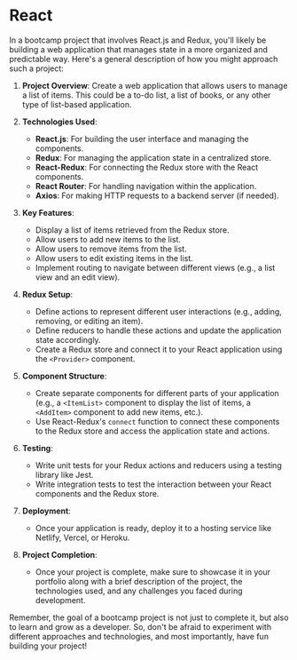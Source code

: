 # React

In a bootcamp project that involves React.js and Redux, you'll likely be building a web application that manages state in a more organized and predictable way. Here's a general description of how you might approach such a project:

1. **Project Overview**: Create a web application that allows users to manage a list of items. This could be a to-do list, a list of books, or any other type of list-based application.

2. **Technologies Used**:
   - **React.js**: For building the user interface and managing the components.
   - **Redux**: For managing the application state in a centralized store.
   - **React-Redux**: For connecting the Redux store with the React components.
   - **React Router**: For handling navigation within the application.
   - **Axios**: For making HTTP requests to a backend server (if needed).

3. **Key Features**:
   - Display a list of items retrieved from the Redux store.
   - Allow users to add new items to the list.
   - Allow users to remove items from the list.
   - Allow users to edit existing items in the list.
   - Implement routing to navigate between different views (e.g., a list view and an edit view).

4. **Redux Setup**:
   - Define actions to represent different user interactions (e.g., adding, removing, or editing an item).
   - Define reducers to handle these actions and update the application state accordingly.
   - Create a Redux store and connect it to your React application using the `<Provider>` component.

5. **Component Structure**:
   - Create separate components for different parts of your application (e.g., a `<ItemList>` component to display the list of items, a `<AddItem>` component to add new items, etc.).
   - Use React-Redux's `connect` function to connect these components to the Redux store and access the application state and actions.

6. **Testing**:
   - Write unit tests for your Redux actions and reducers using a testing library like Jest.
   - Write integration tests to test the interaction between your React components and the Redux store.

7. **Deployment**:
   - Once your application is ready, deploy it to a hosting service like Netlify, Vercel, or Heroku.

8. **Project Completion**:
   - Once your project is complete, make sure to showcase it in your portfolio along with a brief description of the project, the technologies used, and any challenges you faced during development.

Remember, the goal of a bootcamp project is not just to complete it, but also to learn and grow as a developer. So, don't be afraid to experiment with different approaches and technologies, and most importantly, have fun building your project!
